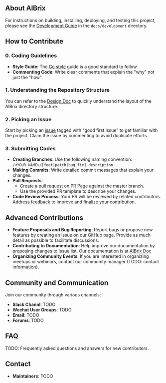 ## About AIBrix

For instructions on building, installing, deploying, and testing this project, 
please see the [Development Guide](development/README.md) in the `docs/development` directory.

## How to Contribute

### 0. Coding Guidelines

- **Style Guide**: The [Go style](https://google.github.io/styleguide/go/) guide is a good standard to follow.
- **Commenting Code**: Write clear comments that explain the "why" not just the "how".

### 1. Understanding the Repository Structure

You can refer to the [Design Doc](https://github.com/vllm-project/aibrix/tree/main/docs/tutorial) to quickly understand the layout of the AIBrix directory structure.

### 2. Picking an Issue

Start by picking an [issue](https://github.com/vllm-project/aibrix/issues) tagged with "good first issue" to get familiar with the project. Claim the issue by commenting to avoid duplicate efforts.

### 3. Submitting Codes

- **Creating Branches**: Use the following naming convention: `/<YOUR_NAME>/[feat|patch|bug_fix] description`
- **Making Commits**: Write detailed commit messages that explain your changes.
- **Pull Requests**:
  - Create a pull request on [PR Page](https://github.com/vllm-project/aibrix/pulls) against the master branch.
  - Use the provided PR template to describe your changes.
- **Code Review Process**: Your PR will be reviewed by related contributors. Address feedback to improve and finalize your contribution.

## Advanced Contributions

- **Feature Proposals and Bug Reporting**: Report bugs or propose new features by creating an issue on our GitHub page. Provide as much detail as possible to facilitate discussions.
- **Contributing to Documentation**: Help improve our documentation by proposing changes to issue list. Our documentation is at [AIBrix Doc](https://github.com/vllm-project/aibrix/tree/main/docs/tutorial)
- **Organizing Community Events**: If you are interested in organizing meetups or webinars, contact our community manager (TODO: contact information).

## Community and Communication

Join our community through various channels:

- **Slack Channl**: TODO
- **Wechat User Groups**: TODO
- **Email**: TODO
- **Forums**: TODO

## FAQ

TODO: Frequently asked questions and answers for new contributors.

## Contact

- **Maintainers**: TODO
